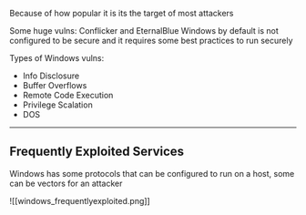 
Because of how popular it is its the target of most attackers

Some huge vulns: Conflicker and EternalBlue
Windows by default is not configured to be secure and it requires some best practices to run securely

Types of Windows vulns:

- Info Disclosure
- Buffer Overflows
- Remote Code Execution
- Privilege Scalation
- DOS

---
## Frequently Exploited Services

Windows has some protocols that can be configured to run on a host, some can be vectors for an attacker

![[windows_frequentlyexploited.png]]